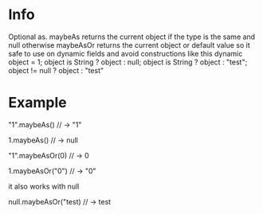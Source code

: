 # Info

Optional as. 
maybeAs returns the current object if the type is the same and null otherwise
maybeAsOr returns the current object or default value
so it safe to use on dynamic fields and avoid constructions like this
dynamic object = 1;
object is String ? object : null;
object is String ? object :  "test";
object != null ? object : "test"


# Example

"1".maybeAs<String>() // -> "1"

1.maybeAs<String>() // -> null

"1".maybeAsOr<int>(0) // -> 0

1.maybeAsOr<String>("0") // -> "0"

it also works with null

null.maybeAsOr<String>("test) // -> test
